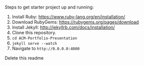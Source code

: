 Steps to get starter project up and running:

1. Install Ruby: https://www.ruby-lang.org/en/installation/
2. Download RubyGems: https://rubygems.org/pages/download
3. Install Jekyll: http://jekyllrb.com/docs/installation/
4. Clone this repository.
5. `cd ACM-Portfolio-Presentation`
6. `jekyll serve --watch`
7. Navigate to `http://0.0.0.0:4000`

Delete this readme
